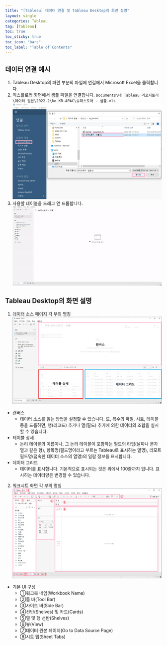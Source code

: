 ```yaml
---
title: "[Tableau] 데이터 연결 및 Tableau Desktop의 화면 설명"
layout: single
categories: Tableau
tag: [Tableau]
toc: true
toc_sticky: true
toc_icon: "bars"
toc_label: "Table of Contents"
---
```


## 데이터 연결 예시
1. Tableau Desktop의 파란 부분의 파일에 연결에서 Microsoft Excel을 클릭합니다.
2. 익스플로러 화면에서 샘플 파일을 연결합니다. `Documents\내 Tableau 리포지토리\데이터 원본\2022.2\ko_KR-APAC\슈퍼스토어 - 샘플.xls`
  ![images](/images/2022-10-04-tableau/explain-screen.png)
3. 사용할 테이블을 드래그 앤 드롭합니다.
  ![images](/images/2022-10-04-tableau/tableau.gif)

## Tableau Desktop의 화면 설명
1. 데이터 소스 페이지 각 부의 명칭
  ![images](/images/2022-10-04-tableau/data-access.png)
- 캔버스
  - 데이터 소스를 읽는 방법을 설정할 수 있습니다.
또, 복수의 파일, 시트, 테이블 등을 드롭하면, 행(레코드) 추가나 열(필드) 추가에 의한 데이터의 조합을 실시할 수 있습니다.
- 테이블 상세
  - 논리 테이블의 이름이나, 그 논리 테이블이 포함하는 필드의 타입(날짜나 문자열과 같은 형), 항목명(필드명이라고 부르는 Tableau로 표시하는 열명), 리모트 필드명(접속한 데이터 소스의 열명)의 일람 정보를 표시합니다.
- 데이터 그리드
  - 데이터를 표시합니다.
기본적으로 표시되는 것은 위에서 100줄까지 입니다.
표시하는 데이터양은 변경할 수 있습니다.

2. 워크시트 화면 각 부의 명칭
![images](/images/2022-10-04-tableau/ui.png)
- 기본 UI 구성
  - ①워크북 네임(Workbook Name)
  - ②툴 바(Tool Bar)
  - ③사이드 바(Side Bar)
  - ④선반(Shelves) 및 카드(Cards)
  - ⑤열 및 행 선반(Shelves)
  - ⑥뷰(View)
  - ⑦데이터 원본 페이지(Go to Data Source Page)
  - ⑧시트 탭(Sheet Tabs)